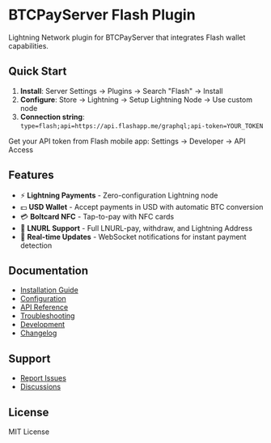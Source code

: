 # BTCPayServer Flash Plugin

Lightning Network plugin for BTCPayServer that integrates Flash wallet capabilities.

## Quick Start

1. **Install**: Server Settings → Plugins → Search "Flash" → Install
2. **Configure**: Store → Lightning → Setup Lightning Node → Use custom node
3. **Connection string**: `type=flash;api=https://api.flashapp.me/graphql;api-token=YOUR_TOKEN`

Get your API token from Flash mobile app: Settings → Developer → API Access

## Features

- ⚡ **Lightning Payments** - Zero-configuration Lightning node
- 💵 **USD Wallet** - Accept payments in USD with automatic BTC conversion  
- 💳 **Boltcard NFC** - Tap-to-pay with NFC cards
- 🔗 **LNURL Support** - Full LNURL-pay, withdraw, and Lightning Address
- 🔄 **Real-time Updates** - WebSocket notifications for instant payment detection

## Documentation

- [Installation Guide](docs/installation-guide.md)
- [Configuration](docs/configuration.md)
- [API Reference](docs/api-reference.md)
- [Troubleshooting](docs/troubleshooting.md)
- [Development](docs/development.md)
- [Changelog](CHANGELOG.md)

## Support

- [Report Issues](https://github.com/Island-Bitcoin/BTCPayServer.Plugins.Flash/issues)
- [Discussions](https://github.com/Island-Bitcoin/BTCPayServer.Plugins.Flash/discussions)

## License

MIT License